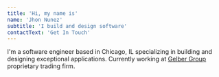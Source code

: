 ```yaml
---
title: 'Hi, my name is'
name: 'Jhon Nunez'
subtitle: 'I build and design software'
contactText: 'Get In Touch'
---
```


I'm a software engineer based in Chicago, IL specializing in building and designing exceptional applications. Currently working at [Gelber Group](https://www.gelbergroup.com/) proprietary trading firm.
